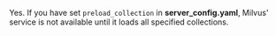 Yes. If you have set `preload_collection` in **server_config.yaml**, Milvus' service is not available until it loads all specified collections.
